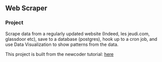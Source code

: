 ## Web Scraper

### Project
Scrape data from a regularly updated website (Indeed, les jeudi.com, glassdoor etc), save to a database (postgres), hook up to a cron job, and use Data Visualization to show patterns from the data.

This project is built from the newcoder tutorial: [here](http://newcoder.io/scrape)

